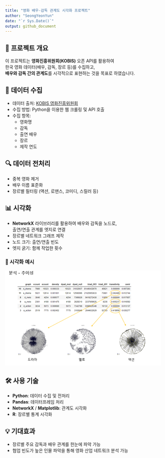 ```yaml
---
title: "영화 배우-감독 관계도 시각화 프로젝트"
author: "SeongYeonYun"
date: "`r Sys.Date()`"
output: github_document
---
```


## 📌 프로젝트 개요
이 프로젝트는 **영화진흥위원회(KOBIS)** 오픈 API를 활용하여  
한국 영화 데이터(배우, 감독, 장르 등)를 수집하고,  
**배우와 감독 간의 관계도**를 시각적으로 표현하는 것을 목표로 하였습니다.  

## 📂 데이터 수집
- 데이터 출처: [KOBIS 영화진흥위원회](http://www.kobis.or.kr/kobis/business/mast/mvie/searchMovieList.do)
- 수집 방법: Python을 이용한 웹 크롤링 및 API 호출
- 수집 항목:
  - 영화명
  - 감독
  - 출연 배우
  - 장르
  - 제작 연도

## 🔍 데이터 전처리
- 중복 영화 제거
- 배우 이름 표준화
- 장르별 필터링 (액션, 로맨스, 코미디, 스릴러 등)

## 📊 시각화
- **NetworkX** 라이브러리를 활용하여 배우와 감독을 노드로,  
  출연/연출 관계를 엣지로 연결
- 장르별 네트워크 그래프 제작
- 노드 크기: 출연/연출 빈도
- 엣지 굵기: 함께 작업한 횟수

### 🎨 시각화 예시
![Network Visualization](visualimg.PNG)

## 🛠 사용 기술
- **Python**: 데이터 수집 및 전처리
- **Pandas**: 데이터프레임 처리
- **NetworkX** / **Matplotlib**: 관계도 시각화
- **R**: 장르별 통계 시각화


## 💡 기대효과
- 장르별 주요 감독과 배우 관계를 한눈에 파악 가능
- 협업 빈도가 높은 인물 파악을 통해 영화 산업 네트워크 분석 가능
